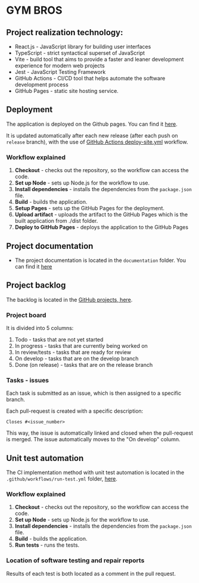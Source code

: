 # GYM BROS

## Project realization technology:

- React.js - JavaScript library for building user interfaces
- TypeScript - strict syntactical superset of JavaScript
- Vite - build tool that aims to provide a faster and leaner development experience for modern web projects
- Jest - JavaScript Testing Framework
- GitHub Actions - CI/CD tool that helps automate the software development process
- GitHub Pages - static site hosting service.

## Deployment

The application is deployed on the Github pages. You can find it [here](https://iis-zpi.github.io/ZPI2023_IO1_GYM_BROS/). 

It is updated automatically after each new release (after each push on `release` branch), with the use of [GitHub Actions deploy-site.yml](https://github.com/IIS-ZPI/ZPI2023_IO1_GYM_BROS/blob/develop/.github/workflows/deploy-site.yml) workflow.

### Workflow explained

1. **Checkout** - checks out the repository, so the workflow can access the code.
2. **Set up Node** - sets up Node.js for the workflow to use.
3. **Install dependencies** - installs the dependencies from the `package.json` file.
4. **Build** - builds the application.
5. **Setup Pages** - sets up the GitHub Pages for the deployment. 
6. **Upload artifact** - uploads the artifact to the GitHub Pages which is the built application from ./dist folder.
7. **Deploy to GitHub Pages** - deploys the application to the GitHub Pages

## Project documentation

-   The project documentation is located in the `documentation` folder. You can find it [here](https://github.com/IIS-ZPI/ZPI2023_IO1_GYM_BROS/blob/develop/documentation/)

## Project backlog

The backlog is located in the [GitHub projects, here](https://github.com/orgs/IIS-ZPI/projects/20/views/1).

### Project board

It is divided into 5 columns:
1. Todo - tasks that are not yet started
2. In progress - tasks that are currently being worked on
3. In review/tests - tasks that are ready for review
4. On develop - tasks that are on the develop branch
5. Done (on release) - tasks that are on the release branch

### Tasks - issues

Each task is submitted as an issue, which is then assigned to a specific branch.

Each pull-request is created with a specific description:

```
Closes #<issue_number>
```
This way, the issue is automatically linked and closed when the pull-request is merged. The issue automatically moves to the "On develop" column.

## Unit test automation

The CI implementation method with unit test automation is located in the `.github/workflows/run-test.yml` folder, [here](https://github.com/IIS-ZPI/ZPI2023_IO1_GYM_BROS/tree/develop/.github/workflows/run-test.yml).

### Workflow explained

1. **Checkout** - checks out the repository, so the workflow can access the code.
2. **Set up Node** - sets up Node.js for the workflow to use.
3. **Install dependencies** - installs the dependencies from the `package.json` file.
4. **Build** - builds the application.
5. **Run tests** - runs the tests.


### Location of software testing and repair reports

Results of each test is both located as a comment in the pull request.
